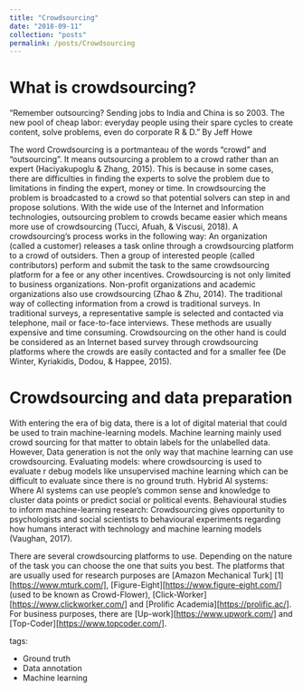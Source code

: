 ```yaml
---
title: "Crowdsourcing"
date: "2018-09-11"
collection: "posts"
permalink: /posts/Crowdsourcing
---
```


What is crowdsourcing?
======
“Remember outsourcing? Sending jobs to India and China is so 2003. The new pool of cheap labor: everyday people using their spare cycles to create content, solve problems, even do corporate R & D.” By Jeff Howe

The word Crowdsourcing is a portmanteau of the words “crowd” and “outsourcing”. It means outsourcing a problem to a crowd rather than an expert (Haciyakupoglu & Zhang, 2015).  This is because in some cases, there are difficulties in finding the experts to solve the problem due to limitations in finding the expert, money or time. In crowdsourcing the problem is broadcasted to a crowd so that potential solvers can step in and propose solutions. With the wide use of the Internet and Information technologies, outsourcing problem to crowds became easier which means more use of crowdsourcing (Tucci, Afuah, & Viscusi, 2018).  A crowdsourcing’s process works in the following way: An organization (called a customer) releases a task online through a crowdsourcing platform to a crowd of outsiders. Then a group of interested people (called contributors) perform and submit the task to the same crowdsourcing platform for a fee or any other incentives. Crowdsourcing is not only limited to business organizations. Non-profit organizations and academic organizations also use crowdsourcing (Zhao & Zhu, 2014). The traditional way of collecting information from a crowd is traditional surveys. In traditional surveys, a representative sample is selected and contacted via telephone, mail or face-to-face interviews. These methods are usually expensive and time consuming. Crowdsourcing on the other hand is could be considered as an Internet based survey through crowdsourcing platforms where the crowds are easily contacted and for a smaller fee (De Winter, Kyriakidis, Dodou, & Happee, 2015).

Crowdsourcing and data preparation
==================================
With entering the era of big data, there is a lot of digital material that could be used to train machine-learning models. Machine learning mainly used crowd sourcing for that matter to obtain labels for the unlabelled data. However, Data generation is not the only way that machine learning can use crowdsourcing. Evaluating models: where crowdsourcing is used to evaluate r debug models like unsupervised machine learning which can be difficult to evaluate since there is no ground truth. Hybrid AI systems: Where AI systems can use people’s common sense and knowledge to cluster data points or predict social or political events.  Behavioural studies to inform machine-learning research: Crowdsourcing gives opportunity to psychologists and social scientists to behavioural experiments regarding how humans interact with technology and machine learning models (Vaughan, 2017).

There are several crowdsourcing platforms to use. Depending on the nature of the task you can choose the one that suits you best.  The platforms that are usually used for research purposes are [Amazon Mechanical Turk] [1][https://www.mturk.com/], [Figure-Eight][https://www.figure-eight.com/]
(used to be known as Crowd-Flower), [Click-Worker][https://www.clickworker.com/] and [Prolific Academia][https://prolific.ac/]. For business purposes, there are [Up-work][https://www.upwork.com/] and [Top-Coder][https://www.topcoder.com/].

tags:
  - Ground truth
  - Data annotation
  - Machine learning